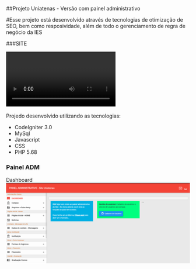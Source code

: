 ##Projeto Uniatenas - Versão com painel administrativo

#Esse projeto está desenvolvido através de tecnologias de otimização de SEO, bem como resposividade, além de todo o gerenciamento de regra de negócio da IES


###SITE

<video src="https://github.com/wsdsoares/assets-projetos/blob/main/uniatenas/UniAtenas%20-%20Paracatu%20-%20Opera%202022-09-22%2015-47-55.mp4">
 </video>

Projedo desenvolvido utilizando as tecnologias:
* CodeIgniter 3.0
* MySql
* Javascript
* CSS
* PHP 5.68

### Painel ADM
Dashboard
<img src="https://github.com/wsdsoares/assets-projetos/blob/main/uniatenas/1.1%20Dashboard.PNG" />

